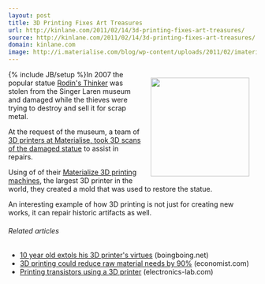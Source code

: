 ```yaml
---
layout: post
title: 3D Printing Fixes Art Treasures
url: http://kinlane.com/2011/02/14/3d-printing-fixes-art-treasures/
source: http://kinlane.com/2011/02/14/3d-printing-fixes-art-treasures/
domain: kinlane.com
image: http://i.materialise.com/blog/wp-content/uploads/2011/02/imaterialise-Thinker-by-Rodin-images-copyright-Kees-Haageman321.jpg
---
```

{% include JB/setup %}<a href="http://i.materialise.com/blog/entry/3d-printing-rodins-thinker" target="_blank"><img style="padding: 15px;" src="http://i.materialise.com/blog/wp-content/uploads/2011/02/imaterialise-Thinker-by-Rodin-images-copyright-Kees-Haageman321.jpg" alt="" width="200" align="right" /></a>In 2007 the popular statue <a class="zem_slink" title="The Thinker" rel="wikipedia" href="http://en.wikipedia.org/wiki/The_Thinker">Rodin's Thinker</a> was stolen from the Singer Laren museum and damaged while the thieves were trying to destroy and sell it for scrap metal.<p></p>
At the request of the museum, a team of <a href="http://i.materialise.com/blog/entry/3d-printing-rodins-thinker" target="_blank">3D printers at Materialise, took 3D scans of the damaged statue</a> to assist in repairs.<p></p>
Using of of their <a href="http://www.youtube.com/user/imaterialise#p/u/3/ygHVVKkJWlI" target="_blank">Materialize 3D printing machines</a>, the largest 3D printer in the world, they created a mold that was used to restore the statue.<p></p>
An interesting example of how 3D printing is not just for creating new works, it can repair historic artifacts as well.
<h6 class="zemanta-related-title" style="font-size: 1em;">Related articles</h6>
<ul class="zemanta-article-ul">
	<li class="zemanta-article-ul-li"><a href="http://www.boingboing.net/2011/02/14/10-year-old-extols-h.html">10 year old extols his 3D printer's virtues</a> (boingboing.net)</li>
	<li class="zemanta-article-ul-li"><a href="http://www.economist.com/node/18114221?story_id=18114221&amp;CFID=162367227&amp;CFTOKEN=74435751">3D printing could reduce raw material needs by 90%</a> (economist.com)</li>
	<li class="zemanta-article-ul-li"><a href="http://www.electronics-lab.com/blog/?p=7732">Printing transistors using a 3D printer</a> (electronics-lab.com)</li>
</ul>
